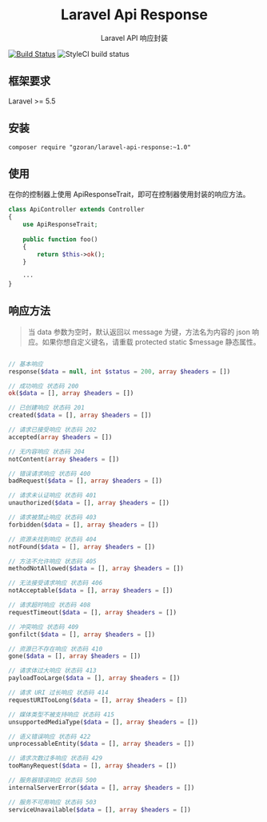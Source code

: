 <h1 align="center">Laravel Api Response</h1>

<p align="center">Laravel API 响应封装</p>

[![Build Status](https://travis-ci.org/gzoran/laravel-api-response.svg?branch=master)](https://travis-ci.org/gzoran/laravel-api-response)
![StyleCI build status](https://github.styleci.io/repos/160281187/shield) 

## 框架要求

Laravel >= 5.5

## 安装

```shell
composer require "gzoran/laravel-api-response:~1.0"
```

## 使用

在你的控制器上使用 ApiResponseTrait，即可在控制器使用封装的响应方法。

```php
class ApiController extends Controller
{
    use ApiResponseTrait;
    
    public function foo()
    {
        return $this->ok();
    }
    
    ···
}
```

## 响应方法

> 当 data 参数为空时，默认返回以 message 为键，方法名为内容的 json 响应。如果你想自定义键名，请重载 protected static $message 静态属性。

```php

// 基本响应
response($data = null, int $status = 200, array $headers = [])

// 成功响应 状态码 200
ok($data = [], array $headers = [])

// 已创建响应 状态码 201
created($data = [], array $headers = [])

// 请求已接受响应 状态码 202
accepted(array $headers = [])

// 无内容响应 状态码 204
notContent(array $headers = [])

// 错误请求响应 状态码 400
badRequest($data = [], array $headers = [])

// 请求未认证响应 状态码 401
unauthorized($data = [], array $headers = [])

// 请求被禁止响应 状态码 403
forbidden($data = [], array $headers = [])

// 资源未找到响应 状态码 404
notFound($data = [], array $headers = [])

// 方法不允许响应 状态码 405
methodNotAllowed($data = [], array $headers = [])

// 无法接受请求响应 状态码 406
notAcceptable($data = [], array $headers = [])

// 请求超时响应 状态码 408
requestTimeout($data = [], array $headers = [])

// 冲突响应 状态码 409
gonfilct($data = [], array $headers = [])

// 资源已不存在响应 状态码 410
gone($data = [], array $headers = [])

// 请求体过大响应 状态码 413
payloadTooLarge($data = [], array $headers = [])

// 请求 URI 过长响应 状态码 414
requestURITooLong($data = [], array $headers = [])

// 媒体类型不被支持响应 状态码 415
unsupportedMediaType($data = [], array $headers = [])

// 语义错误响应 状态码 422
unprocessableEntity($data = [], array $headers = [])

// 请求次数过多响应 状态码 429
tooManyRequest($data = [], array $headers = [])

// 服务器错误响应 状态码 500
internalServerError($data = [], array $headers = [])

// 服务不可用响应 状态码 503
serviceUnavailable($data = [], array $headers = [])

```
